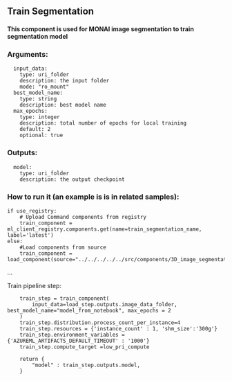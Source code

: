 ## Train Segmentation
#### This component is used for MONAI image segmentation to train segmentation model

### Arguments:
	  input_data:
		type: uri_folder
		description: the input folder
		mode: "ro_mount"
	  best_model_name:
		type: string
		description: best model name
	  max_epochs:
		type: integer
		description: total number of epochs for local training
		default: 2
		optional: true    

### Outputs:
	  model:
		type: uri_folder
		description: the output checkpoint

### How to run it (an example is is in related samples):

	if use_registry:
		# Upload Command components from registry
		train_component = ml_client_registry.components.get(name=train_segmentation_name, label='latest')
	else:
		#Load components from source
		train_component = load_component(source="../../../../../src/components/3D_image_segmentation/monai/train_segmentation/train_segmentation.yaml")
    
...

Train pipeline step:

        train_step = train_component(
            input_data=load_step.outputs.image_data_folder, best_model_name="model_from_notebook", max_epochs = 2
        )
        train_step.distribution.process_count_per_instance=4
        train_step.resources = {'instance_count' : 1, 'shm_size':'300g'}
        train_step.environment_variables = {'AZUREML_ARTIFACTS_DEFAULT_TIMEOUT' : '1000'}
        train_step.compute_target =low_pri_compute

        return {
            "model" : train_step.outputs.model,
        }
